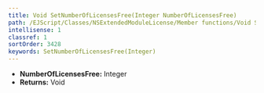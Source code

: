 ```yaml
---
title: Void SetNumberOfLicensesFree(Integer NumberOfLicensesFree)
path: /EJScript/Classes/NSExtendedModuleLicense/Member functions/Void SetNumberOfLicensesFree(Integer p_0)
intellisense: 1
classref: 1
sortOrder: 3428
keywords: SetNumberOfLicensesFree(Integer)
---
```



* **NumberOfLicensesFree:** Integer
* **Returns:** Void


